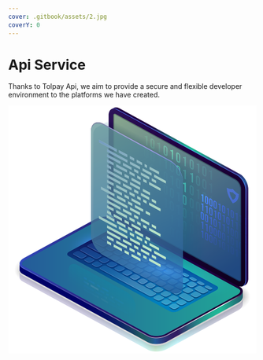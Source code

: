 ```yaml
---
cover: .gitbook/assets/2.jpg
coverY: 0
---
```


# Api Service

Thanks to Tolpay Api, we aim to provide a secure and flexible developer environment to the platforms we have created.



![](<.gitbook/assets/api (1).png>)
